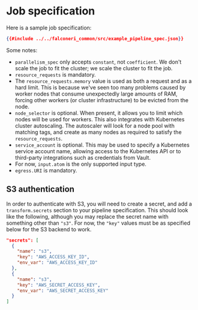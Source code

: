 # Job specification

Here is a sample job specification:

```json
{{#include ../../falconeri_common/src/example_pipeline_spec.json}}
```

Some notes:

- `parallelism_spec` only accepts `constant`, not `coefficient`. We don't scale the job to fit the cluster; we scale the cluster to fit the job.
- `resource_requests` is mandatory.
- The `resource_requests.memory` value is used as both a request and as a hard limit. This is because we've seen too many problems caused by worker nodes that consume unexpectedly large amounts of RAM, forcing other workers (or cluster infrastructure) to be evicted from the node.
- `node_selector` is optional. When present, it allows you to limit which nodes will be used for workers. This also integrates with Kubernetes cluster autoscaling. The autoscaler will look for a node pool with matching tags, and create as many nodes as required to satisfy the `resource_requests`.
- `service_account` is optional. This may be used to specify a Kubernetes service account name, allowing access to the Kubernetes API or to third-party integrations such as credentials from Vault.
- For now, `input.atom` is the only supported input type.
- `egress.URI` is mandatory.

## S3 authentication

In order to authenticate with S3, you will need to create a secret, and add a `transform.secrets` section to your pipeline specification. This should look like the following, although you may replace the secret name with something other than `"s3"`. For now, the `"key"` values must be as specified below for the S3 backend to work.

```json
"secrets": [
  {
    "name": "s3",
    "key": "AWS_ACCESS_KEY_ID",
    "env_var": "AWS_ACCESS_KEY_ID"
  },
  {
    "name": "s3",
    "key": "AWS_SECRET_ACCESS_KEY",
    "env_var": "AWS_SECRET_ACCESS_KEY"
  }
]
```

